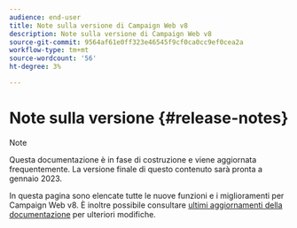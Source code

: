 ```yaml
---
audience: end-user
title: Note sulla versione di Campaign Web v8
description: Note sulla versione di Campaign Web v8
source-git-commit: 9564af61e0ff323e46545f9cf0ca0cc9ef0cea2a
workflow-type: tm+mt
source-wordcount: '56'
ht-degree: 3%

---
```


# Note sulla versione {#release-notes}

>[!NOTE]
>
>Questa documentazione è in fase di costruzione e viene aggiornata frequentemente. La versione finale di questo contenuto sarà pronta a gennaio 2023.

In questa pagina sono elencate tutte le nuove funzioni e i miglioramenti per Campaign Web v8. È inoltre possibile consultare [ultimi aggiornamenti della documentazione](documentation-updates.md) per ulteriori modifiche.

